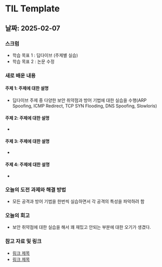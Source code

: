 # TIL Template

## 날짜: 2025-02-07

### 스크럼
- 학습 목표 1 : 딥다이브 (주제별 실습) 
- 학습 목표 2 : 논문 수정

### 새로 배운 내용
#### 주제 1: 주제에 대한 설명
- 딥다이브 주제 중 다양한 보안 취약점과 방어 기법에 대한 실습을 수행(ARP Spoofing, ICMP Redirect, TCP SYN Flooding, DNS Spoofing, Slowloris)

#### 주제 2: 주제에 대한 설명
- 

#### 주제 3: 주제에 대한 설명
- 

#### 주제 4: 주제에 대한 설명
- 

### 오늘의 도전 과제와 해결 방법
- 모든 공격과 방어 기법을 한번씩 실습하면서 각 공격의 특성을 파악하려 함

### 오늘의 회고
- 보안 취약점에 대한 실습을 해서 꽤 재밌고 안되는 부분에 대한 오기가 생겼다.

### 참고 자료 및 링크
- [링크 제목](URL)
- [링크 제목](URL)
